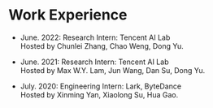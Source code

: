 # Work Experience

- June. 2022: Research Intern: Tencent AI Lab
<br />Hosted by Chunlei Zhang, Chao Weng, Dong Yu.

- June. 2021: Research Intern: Tencent AI Lab
<br />Hosted by Max W.Y. Lam, Jun Wang, Dan Su, Dong Yu.
      
- July. 2020: Engineering Intern: Lark, ByteDance
<br />Hosted by Xinming Yan, Xiaolong Su, Hua Gao.